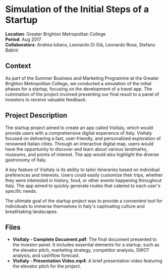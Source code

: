 # Simulation of the Initial Steps of a Startup

**Location**: Greater Brighton Metropolitan College  
**Period**: Aug 2017  
**Collaborators**: Andrea Iuliano, Leonardo Di Già, Leonardo Rosa, Stefano Babini  

## Context
As part of the Summer Business and Marketing Programme at the Greater Brighton Metropolitan College, we conducted a simulation of the initial phases for a startup, focusing on the development of a travel app. The culmination of the project involved presenting our final result to a panel of investors to receive valuable feedback.

## Project Description
The startup project aimed to create an app called VisItaly, which would provide users with a comprehensive digital experience of Italy. VisItaly focused on delivering a fast, user-friendly, and personalized exploration of renowned Italian cities. Through an interactive digital map, users would have the opportunity to discover and learn about various landmarks, museums, and points of interest. The app would also highlight the diverse gastronomy of Italy.

A key feature of VisItaly is its ability to tailor itineraries based on individual preferences and interests. Users could easily customize their trips, whether they were interested in history, food, or other events happening throughout Italy. The app aimed to quickly generate routes that catered to each user's specific needs.

The ultimate goal of the startup project was to provide a convenient tool for individuals to immerse themselves in Italy's captivating culture and breathtaking landscapes.

## Files
- **VisItaly - Complete Document.pdf**: The final document presented to the investor panel. It includes essential elements for a startup, such as the elevator pitch, marketing strategy, competitor analysis, SWOT analysis, and cashflow forecast.
- **VisItaly - Presentation Video.mp4**: A brief presentation video featuring the elevator pitch for the project.
